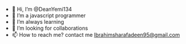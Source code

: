 - 👋 Hi, I’m @DeanYemi134
- 👀 I’m a javascript programmer
- 🌱 I’m always learning 
- 💞️ I’m looking for collaborations
- 📫 How to reach me? contact me Ibrahimsharafadeen95@gmail.com

<!---
DeanYemi134/DeanYemi134 is a ✨ special ✨ repository because its `README.md` (this file) appears on your GitHub profile.
You can click the Preview link to take a look at your changes.
--->
